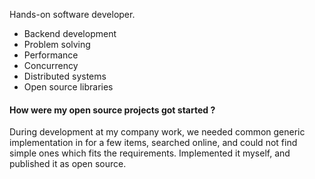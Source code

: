 Hands-on software developer.

* Backend development
* Problem solving
* Performance
* Concurrency
* Distributed systems
* Open source libraries

#### How were my open source projects got started ?
During development at my company work, we needed common generic implementation in for a few items, searched online, and could not find simple ones which fits the requirements. Implemented it myself, and published it as open source.

<!--
**liran2000/liran2000** is a ✨ _special_ ✨ repository because its `README.md` (this file) appears on your GitHub profile.
-->
